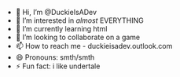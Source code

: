 - 👋 Hi, I’m @DuckieIsADev
- 👀 I’m interested in *almost* EVERYTHING
- 🌱 I’m currently learning html
- 💞️ I’m looking to collaborate on a game
- 📫 How to reach me - duckieisadev.outlook.com
- 😄 Pronouns: smth/smth
- ⚡ Fun fact: i like undertale

<!---
DuckieIsADev/DuckieIsADev is a ✨ special ✨ repository because its `README.md` (this file) appears on your GitHub profile.
You can click the Preview link to take a look at your changes.
--->
